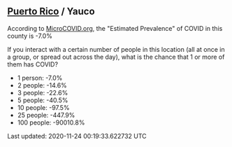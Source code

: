 
## [Puerto Rico](/united-states/puerto-rico) / Yauco

According to [MicroCOVID.org](http://microcovid.org),
the "Estimated Prevalence" of COVID in this county is -7.0%

If you interact with a certain number of people in this location
(all at once in a group, or spread out across the day), what is the chance that
1 or more of them has COVID?

- 1 person: -7.0%
- 2 people: -14.6%
- 3 people: -22.6%
- 5 people: -40.5%
- 10 people: -97.5%
- 25 people: -447.9%
- 100 people: -90010.8%

Last updated: 2020-11-24 00:19:33.622732 UTC

